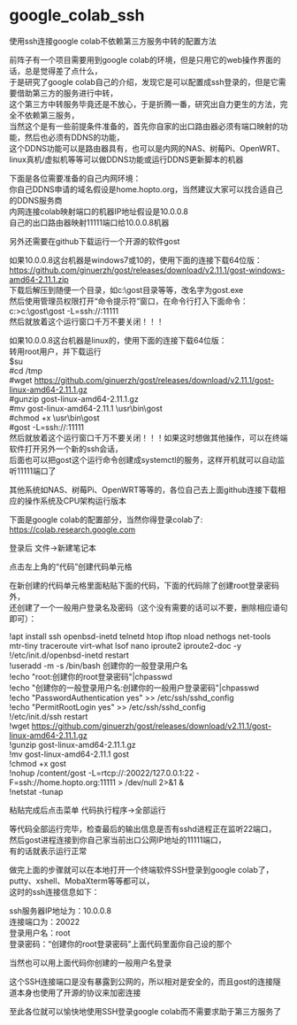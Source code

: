 # google_colab_ssh
使用ssh连接google colab不依赖第三方服务中转的配置方法  
  
前阵子有一个项目需要用到google colab的环境，但是只用它的web操作界面的话，总是觉得差了点什么，  
于是研究了google colab自己的介绍，发现它是可以配置成ssh登录的，但是它需要借助第三方的服务进行中转，  
这个第三方中转服务毕竟还是不放心，于是折腾一番，研究出自力更生的方法，完全不依赖第三服务，  
当然这个是有一些前提条件准备的，首先你自家的出口路由器必须有端口映射的功能，然后也必须有DDNS的功能，  
这个DDNS功能可以是路由器具有，也可以是内网的NAS、树莓Pi、OpenWRT、linux真机/虚拟机等等可以做DDNS功能或运行DDNS更新脚本的机器  
  
下面是各位需要准备的自己内网环境：  
你自己DDNS申请的域名假设是home.hopto.org，当然建议大家可以找合适自己的DDNS服务商  
内网连接colab映射端口的机器IP地址假设是10.0.0.8  
自己的出口路由器映射11111端口给10.0.0.8机器  
  
另外还需要在github下载运行一个开源的软件gost  
  
如果10.0.0.8这台机器是windows7或10的，使用下面的连接下载64位版：  
https://github.com/ginuerzh/gost/releases/download/v2.11.1/gost-windows-amd64-2.11.1.zip  
下载后解压到随便一个目录，如c:\gost目录等等，改名字为gost.exe  
然后使用管理员权限打开“命令提示符”窗口，在命令行打入下面命令：  
c:\>c:\gost\gost -L=ssh://:11111  
然后就放着这个运行窗口千万不要关闭！！！  
  
如果10.0.0.8这台机器是linux的，使用下面的连接下载64位版：  
转用root用户，并下载运行  
$su  
#cd /tmp  
#wget https://github.com/ginuerzh/gost/releases/download/v2.11.1/gost-linux-amd64-2.11.1.gz  
#gunzip gost-linux-amd64-2.11.1.gz  
#mv gost-linux-amd64-2.11.1 \usr\bin\gost  
#chmod +x \usr\bin\gost  
#gost -L=ssh://:11111  
然后就放着这个运行窗口千万不要关闭！！！如果这时想做其他操作，可以在终端软件打开另外一个新的ssh会话，  
后面也可以把gost这个运行命令创建成systemctl的服务，这样开机就可以自动监听11111端口了  
  
其他系统如NAS、树莓Pi、OpenWRT等等的，各位自己去上面github连接下载相应的操作系统及CPU架构运行版本  
  
下面是google colab的配置部分，当然你得登录colab了:  
https://colab.research.google.com  
  
登录后 文件->新建笔记本  
  
点击左上角的“代码”创建代码单元格  
  
在新创建的代码单元格里面粘贴下面的代码，下面的代码除了创建root登录密码外，  
还创建了一个一般用户登录名及密码（这个没有需要的话可以不要，删除相应语句即可）：  
  
!apt install ssh openbsd-inetd telnetd htop iftop nload nethogs net-tools mtr-tiny traceroute virt-what lsof nano iproute2 iproute2-doc -y  
!/etc/init.d/openbsd-inetd restart  
!useradd -m -s /bin/bash 创建你的一般登录用户名  
!echo "root:创建你的root登录密码"|chpasswd  
!echo "创建你的一般登录用户名:创建你的一般用户登录密码"|chpasswd  
!echo "PasswordAuthentication yes" >> /etc/ssh/sshd_config  
!echo "PermitRootLogin yes" >> /etc/ssh/sshd_config  
!/etc/init.d/ssh restart  
!wget https://github.com/ginuerzh/gost/releases/download/v2.11.1/gost-linux-amd64-2.11.1.gz  
!gunzip gost-linux-amd64-2.11.1.gz  
!mv gost-linux-amd64-2.11.1 gost  
!chmod +x gost  
!nohup /content/gost -L=rtcp://:20022/127.0.0.1:22 -F=ssh://home.hopto.org:11111 > /dev/null 2>&1 &  
!netstat -tunap  
  
粘贴完成后点击菜单 代码执行程序->全部运行  
  
等代码全部运行完毕，检查最后的输出信息是否有sshd进程正在监听22端口，  
然后gost进程连接到你自己家当前出口公网IP地址的11111端口，  
有的话就表示运行正常  
  
做完上面的步骤就可以在本地打开一个终端软件SSH登录到google colab了，putty、xshell、MobaXterm等等都可以，  
这时的ssh连接信息如下：  
  
ssh服务器IP地址为：10.0.0.8  
连接端口为：20022  
登录用户名：root  
登录密码：“创建你的root登录密码”上面代码里面你自己设的那个  
  
当然也可以用上面代码你创建的一般用户名登录  
  
这个SSH连接端口是没有暴露到公网的，所以相对是安全的，而且gost的连接隧道本身也使用了开源的协议来加密连接  
  
至此各位就可以愉快地使用SSH登录google colab而不需要求助于第三方服务了  
  





